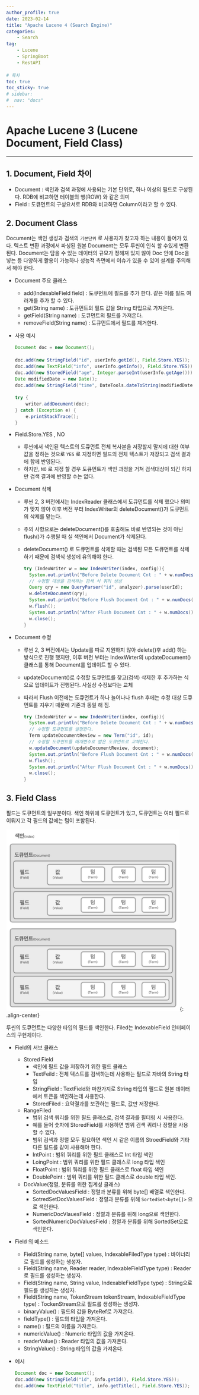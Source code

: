 ```yaml
---
author_profile: true
date: 2023-02-14
title: "Apache Lucene 4 (Search Engine)"
categories: 
    - Search
tag: 
    - Lucene
    - SpringBoot
    - RestAPI

# 목차
toc: true  
toc_sticky: true 
# sidebar:
#  nav: "docs"
---
```


# Apache Lucene 3 (Lucene Document, Field Class)

---

## 1. Document, Field 차이

- Document : 색인과 검색 과정에 사용되는 기본 단위로, 하나 이상의 필드로 구성된다. RDB에 비교하면 테이블의 행(ROW) 와 같은 의미
- Field : 도큐먼트의 구성요서로 RDB와 비교하면 Column이라고 할 수 있다.

## 2. Document Class

Document는 색인 생성과 검색의 `기본단위` 로 사용자가 찾고자 하는 내용이 들어가 있다. 
텍스트 변환 과정에서 파싱된 원본 Document는 모두 루씬이 인식 할 수있게 변환된다.
Document는 담을 수 있는 데이터의 규모가 정해져 있지 않아 Doc 안에 Doc을 넣는 등 다양하게 활용이 가능하나 성능적 측면에서 이슈가 있을 수 있어 설계를 주의해서 해야 한다.

- Document 주요 클래스
  - add(IndexableField field) : 도큐먼트에 필드를 추가 한다. 같은 이름 필드 여러개를 추가 할 수 있다.
  - get(String name) : 도큐먼트의 필드 값을 String 타입으로 가져온다.
  - getField(String name) : 도큐먼트의 필드를 가져온다.
  - removeField(String name) : 도큐먼트에서 필드를 제거한다.

- 사용 예시
    ```java
    Document doc = new Document();

    doc.add(new StringField("id", userInfo.getId(), Field.Store.YES));
    doc.add(new TextField("info", userInfo.getInfo(), Field.Store.YES));
    doc.add(new StoredField("age", Integer.parseInt(userInfo.getAge())));
    Date modifiedDate = new Date();
    doc.add(new StringField("time", DateTools.dateToString(modifiedDate, DateTools.Resolution.DAY), Field.Store.YES));

    try {
        writer.addDocument(doc);
    } catch (Exception e) {
        e.printStackTrace();
    }
    ```

- Field.Store.YES , NO
  - 루씬에서 색인된 텍스트의 도큐먼트 전체 복사본을 저장할지 말지에 대한 여부 값을 정하는 것으로 `YES` 로 지정하면 필드의 전체 텍스트가 저장되고 검색 결과에 함께 반영된다.
  - 하지만, `NO` 로 지정 할 경우 도큐먼트가 색인 과정을 거쳐 검색대상이 되긴 하지만 검색 결과에 반영할 수는 없다.

- Document 삭제
  - 루씬 2, 3 버전에서는 IndexReader 클래스에서 도큐먼트를 삭제 했으나 의미가 맞지 않아 이후 버전 부터 IndexWriter의 deleteDocument()가 도큐먼트의 삭제를 맡는다.
  - 주의 사항으로는 deleteDocument()를 호출해도 바로 반영되는 것이 아닌 flush()가 수행될 때 실 색인에서 Document가 삭제된다.
  - deleteDocument() 로 도큐먼트를 삭제할 때는 검색된 모든 도큐먼트를 삭제하기 때문에 검색식 생성에 유의해야 한다.

    ```java
    try (IndexWriter w = new IndexWriter(index, config)){
      System.out.println("Before Delete Document Cnt : " + w.numDocs());
      // 수정할 대상을 검색하는 검색 식 쿼리 생성
      Query qry = new QueryParser("id", analyzer).parse(userId);
      w.deleteDocument(qry);
      System.out.println("Before Flush Document Cnt : " + w.numDocs());
      w.flush();
      System.out.println("After Flush Document Cnt : " + w.numDocs());
      w.close();
    }
    ```

- Document 수정
  - 루씬 2, 3 버전에서는 Update를 따로 지원하지 않아 delete()후 add() 하는 방식으로 진행 했지만, 이후 버전 부터는 IndexWirter의 updateDocument() 클래스를 통해 Document를 업데이트 할 수 있다.
  - updateDocument()로 수정할 도큐먼트를 찾고(검색) 삭제한 후 추가하는 식으로 업데이트가 진행된다. 사실상 수정보다는 교체
  - 따라서 Flush 이전에는 도큐먼트가 하나 늘어나나 flush 후에는 수정 대상 도큐먼트를 지우기 때문에 기존과 동일 해 짐.

    ```java
    try (IndexWriter w = new IndexWriter(index, config)){
      System.out.println("Before Delete Document Cnt : " + w.numDocs());
      // 수정할 도큐먼트를 설정한다.
      Term updateDocumentReview = new Term("id", id);
      // 수정할 도큐먼트를 매개변수로 받은 도큐먼트로 교체한다.
      w.updateDocument(updateDocumentReview, document);
      System.out.println("Before Flush Document Cnt : " + w.numDocs());
      w.flush();
      System.out.println("After Flush Document Cnt : " + w.numDocs());
      w.close();
    }
    ```

## 3. Field Class

필드는 도큐먼트의 일부분이다.
색인 하위에 도큐먼트가 있고, 도큐먼트는 여러 필드로 이뤄지고 각 필드의 값에는 텀이 포함된다.

![필드의 구조](/assets/images/2023-02-14/lucene1.png){: .align-center}

루씬의 도큐먼트는 다양한 타입의 필드를 색인한다.
Filed는 IndexableField 인터페이스의 구현체이다.

- Field의 서브 클래스
  - Stored Field
    - 색인에 필드 값을 저장하기 위한 필드 클래스
    - TextFeild : 전체 텍스트를 검색하는데 사용하는 필드로 자바의 String 타입
    - StringField : TextField와 마찬가지로 String 타입의 필드로 원본 데이터에서 토큰을 색인하는데 사용한다.
    - StoredFiled : 요약결과를 보관하는 필드로, 값만 저장한다.
  - RangeFiled
    - 범위 검색 쿼리를 위한 필드 클래스로, 검색 결과를 필터링 시 사용한다.
    - 예를 들어 숫자에 StoredField를 사용하면 범위 검색 쿼리나 정렬을 사용할 수 없다. 
    - 범위 검색과 정렬 모두 필요하면 색인 시 같은 이름의 StroedField와 기타 다른 필드를 같이 사용해야 한다.
    - IntPoint : 범위 쿼리를 위한 필드 클래스로 Int 타입 색인
    - LoingPoint : 범위 쿼리를 위한 필드 클래스로 long 타입 색인
    - FloatPoint : 범위 쿼리를 위한 필드 클래스로 float 타입 색인
    - DoublePoint : 범위 쿼리를 위한 필드 클래스로 double 타입 색인.
  - DocValue(정렬, 분류를 위한 집계성 클래스)
    - SortedDocValuesField : 정렬과 분류를 위해 byte[] 배열로 색인한다.
    - SotredSetDocValuesField : 정렬과 분류를 위해 `SortedSet<byte[]>` 으로 색인한다.
    - NumericDocVlauesField : 정렬과 분류를 위해 long으로 색인한다.
    - SortedNumericDocValuesField : 정렬과 분류를 위해 SortedSet으로 색인한다.

- Field 의 메소드
  - Field(String name, byte[] values, IndexableFiledType type) : 바이너리로 필드를 생성하는 생성자.
  - Field(String name, Reader reader, IndexableFieldType type) : Reader로 필드를 생성하는 생성자.
  - Field(String name, String value, IndexableFieldType type) : String으로 필드를 생성하는 생성자.
  - Field(String name, TokenStream tokenStream, IndexableFieldType type) : TockenStream으로 필드를 생성하는 생성자.
  - binaryValue() : 필드의 값을 ByteRef로 가져온다.
  - fieldType() : 필드의 타입을 가져온다.
  - name() : 필드의 이름을 가져온다.
  - numericValue() : Numeric 타입의 값을 가져온다.
  - readerValue() : Reader 타입의 값을 가져온다.
  - StringValue() : String 타입의 값을 가져온다.

- 예시

    ```java
    Document doc = new Document();
    doc.add(new StringField("id", info.getId(), Field.Store.YES));
    doc.add(new TextField("title", info.getTitle(), Field.Store.YES));
    ```
    
